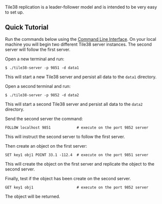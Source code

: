<!--
layout:  index.html
title:   Replication - Tile38
class:   topic
super:   documentation
-->

Tile38 replication is a leader-follower model and is intended to be very easy to set up.

## Quick Tutorial

Run the commands below using the [Command Line Interface](/topics/command-line-interface). On your local machine you will begin two different Tile38 server instances. The second server will follow the first server.

Open a new terminal and run:

```plaintext
$ ./tile38-server -p 9851 -d data1
```

This will start a new Tile38 server and persist all data to the `data1` directory.

Open a second terminal and run:

```plaintext
$ ./tile38-server -p 9852 -d data2
```

This will start a second Tile38 server and persist all data to the `data2` directory.

Send the second server the command:

```tile38-cli
FOLLOW localhost 9851            # execute on the port 9852 server
```

This will instruct the second server to follow the first server.

Then create an object on the first server:

```tile38-cli
SET key1 obj1 POINT 33.1 -112.4  # execute on the port 9851 server
```

This will create the object on the first server and replicate the object to the second server.

Finally, test if the object has been create on the second server.

```tile38-cli
GET key1 obj1                    # execute on the port 9852 server
```

The object will be returned.
